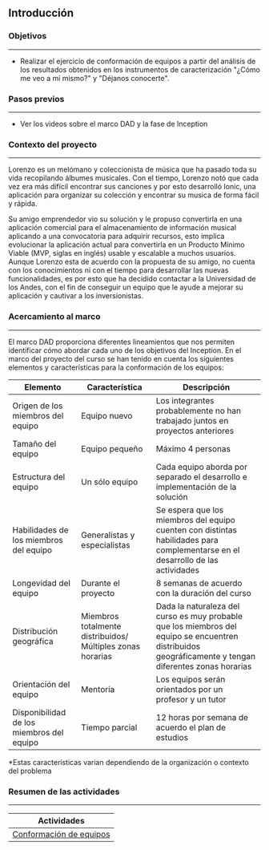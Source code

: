 ## Introducción

### Objetivos
---

* Realizar el ejercicio de conformación de equipos a partir del análisis de los resultados obtenidos en los instrumentos de caracterización "¿Cómo me veo a mí mismo?" y "Déjanos conocerte".

### Pasos previos
---
* Ver los videos sobre el marco DAD y la fase de Inception

### Contexto del proyecto
---
Lorenzo es un melómano y coleccionista de música que ha pasado toda su vida recopilando álbumes musicales. Con el tiempo, Lorenzo notó que cada vez era más difícil encontrar sus canciones y por esto desarrolló Ionic, una aplicación para organizar su colección y encontrar su musica de forma fácil y rápida.

Su amigo emprendedor vio su solución y le propuso convertirla en una aplicación comercial para el almacenamiento de información musical aplicando a una convocatoria para adquirir recursos, esto implica evolucionar la aplicación actual para convertirla en un Producto Mínimo Viable (MVP, siglas en inglés) usable y escalable a muchos usuarios. Aunque Lorenzo esta de acuerdo con la propuesta de su amigo, no cuenta con los conocimientos ni con el tiempo para desarrollar las nuevas funcionalidades, es por esto que ha decidido contactar a la Universidad de los Andes, con el fin de conseguir un equipo que le ayude a mejorar su aplicación y cautivar a los inversionistas.

### Acercamiento al marco
---
El marco DAD proporciona diferentes lineamientos que nos permiten identificar cómo abordar cada uno de los objetivos del Inception. En el marco del proyecto del curso se han tenido en cuenta los siguientes elementos y características para la conformación de los equipos:

| Elemento                                  | Característica                                             | Descripción                                                                                                                                            |
|-------------------------------------------|------------------------------------------------------------|--------------------------------------------------------------------------------------------------------------------------------------------------------|
| Origen de los miembros del equipo         | Equipo nuevo                                               | Los integrantes probablemente no han trabajado juntos en proyectos anteriores                                                                          |
| Tamaño del equipo                         | Equipo pequeño                                             | Máximo 4 personas                                                                                                                                      |
| Estructura del equipo                     | Un sólo equipo                                             | Cada equipo aborda por separado el desarrollo e implementación de la solución                                                                          |
| Habilidades de los miembros del equipo    | Generalistas y especialistas                               | Se espera que los miembros del equipo cuenten con distintas habilidades para complementarse en el desarrollo de las actividades                                                          |
| Longevidad del equipo                     | Durante el proyecto                                        | 8 semanas de acuerdo con la duración del curso                                                                                                         |
| Distribución geográfica                   | Miembros totalmente distribuidos/ Múltiples zonas horarias | Dada la naturaleza del curso es muy probable que los miembros del equipo se encuentren distribuidos geográficamente y tengan diferentes zonas horarias |
| Orientación del equipo                    | Mentoria                                                   | Los equipos serán orientados por un profesor y un tutor                                                                                                |
| Disponibilidad de los miembros del equipo | Tiempo parcial                                             | 12 horas por semana de acuerdo el plan de estudios  |

*Estas características varian dependiendo de la organización o contexto del problema

### Resumen de las actividades
---

| Actividades   |
|---------------|
| [Conformación de equipos](https://avargas20.github.io/MISW-Procesos/semanas/introduccion/semana1/s1_equipo)  |
